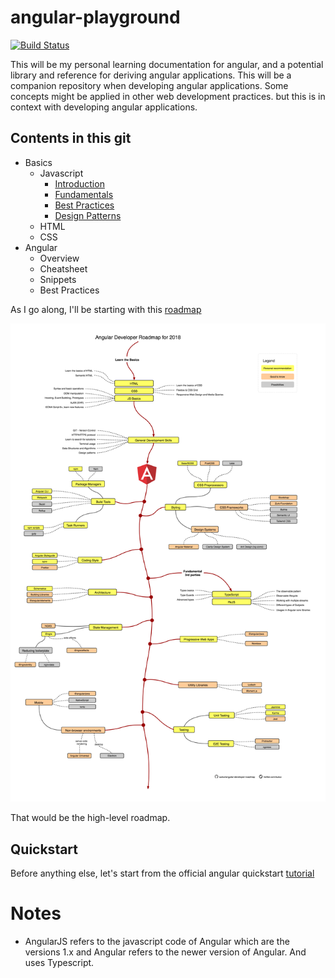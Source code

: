 # angular-playground
[![Build Status](https://travis-ci.org/bluezald/angular-playground.svg?branch=master)](https://travis-ci.org/bluezald/angular-playground)

This will be my personal learning documentation for angular, and a potential library and reference for deriving angular applications. This will be a companion repository when developing angular applications. Some concepts might be applied in other web development practices. but this is in context with developing angular applications.

## Contents in this git
- Basics
    - Javascript
        - [Introduction](https://github.com/bluezald/angular-playground/blob/master/basics/javascript/Introduction.md)
        - [Fundamentals](https://github.com/bluezald/angular-playground/blob/master/basics/javascript/fundamentals/README.md)
        - [Best Practices](https://github.com/bluezald/angular-playground/blob/master/basics/javascript/best-practices/BestPractices.md)
        - [Design Patterns](https://github.com/bluezald/angular-playground/blob/master/basics/javascript/design-patterns/DesignPatterns.md)
    - HTML
    - CSS
- Angular
    - Overview
    - Cheatsheet
    - Snippets
    - Best Practices

As I go along, I'll be starting with this [roadmap](https://github.com/sulco/angular-developer-roadmap)

![Roadmap](https://github.com/sulco/angular-developer-roadmap/blob/master/angular-dev-roadmap.png)

That would be the high-level roadmap.

## Quickstart
Before anything else, let's start from the official angular quickstart [tutorial](https://angular.io/guide/quickstart)

# Notes
- AngularJS refers to the javascript code of Angular which are the versions 1.x and Angular refers to the newer version of Angular. And uses Typescript.